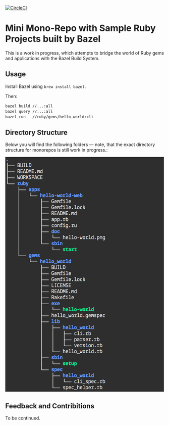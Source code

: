 [![CircleCI](https://circleci.com/gh/bazelruby/ruby-monorepo/tree/kig%2Fcircleci.svg?style=svg)](https://circleci.com/gh/bazelruby/ruby-monorepo/tree/kig%2Fcircleci)

# Mini Mono-Repo with Sample Ruby Projects built by Bazel

This is a work in progress, which attempts to bridge the world of Ruby gems and applications with the Bazel Build System.

## Usage

Install Bazel using `brew install bazel`.

Then:

```bash
bazel build //...:all
bazel query //...:all
bazel run   //ruby/gems/hello_world:cli
```

## Directory Structure

Below you will find the following folders — note, that the exact directory structure for monorepos is still work in progress.:

![file-tree](doc/file-tree.png)

## Feedback and Contribitions

To be continued.
